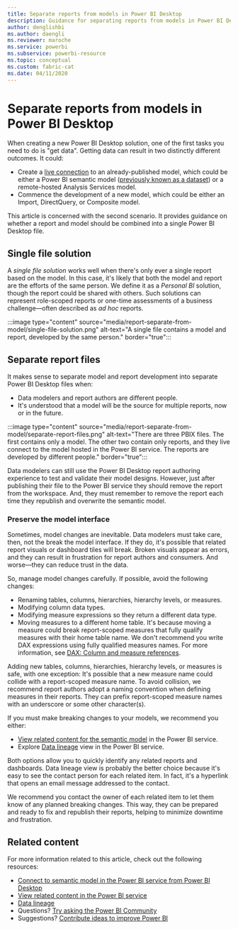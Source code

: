 ```yaml
---
title: Separate reports from models in Power BI Desktop
description: Guidance for separating reports from models in Power BI Desktop.
author: denglishbi
ms.author: daengli
ms.reviewer: maroche
ms.service: powerbi
ms.subservice: powerbi-resource
ms.topic: conceptual
ms.custom: fabric-cat
ms.date: 04/11/2020
---
```


# Separate reports from models in Power BI Desktop

When creating a new Power BI Desktop solution, one of the first tasks you need to do is "get data". Getting data can result in two distinctly different outcomes. It could:

- Create a [live connection](../connect-data/desktop-report-lifecycle-datasets.md) to an already-published model, which could be either a Power BI semantic model ([previously known as a dataset](../connect-data/service-datasets-rename.md)) or a remote-hosted Analysis Services model.
- Commence the development of a new model, which could be either an Import, DirectQuery, or Composite model.

This article is concerned with the second scenario. It provides guidance on whether a report and model should be combined into a single Power BI Desktop file.

## Single file solution

A _single file solution_ works well when there's only ever a single report based on the model. In this case, it's likely that both the model and report are the efforts of the same person. We define it as a _Personal BI_ solution, though the report could be shared with others. Such solutions can represent role-scoped reports or one-time assessments of a business challenge—often described as _ad hoc_ reports.

:::image type="content" source="media/report-separate-from-model/single-file-solution.png" alt-text="A single file contains a model and report, developed by the same person." border="true":::

## Separate report files

It makes sense to separate model and report development into separate Power BI Desktop files when:

- Data modelers and report authors are different people.
- It's understood that a model will be the source for multiple reports, now or in the future.

:::image type="content" source="media/report-separate-from-model/separate-report-files.png" alt-text="There are three PBIX files. The first contains only a model. The other two contain only reports, and they live connect to the model hosted in the Power BI service. The reports are developed by different people." border="true":::

Data modelers can still use the Power BI Desktop report authoring experience to test and validate their model designs. However, just after publishing their file to the Power BI service they should remove the report from the workspace. And, they must remember to remove the report each time they republish and overwrite the semantic model.

### Preserve the model interface

Sometimes, model changes are inevitable. Data modelers must take care, then, not the break the model interface. If they do, it's possible that related report visuals or dashboard tiles will break. Broken visuals appear as errors, and they can result in frustration for report authors and consumers. And worse—they can reduce trust in the data.

So, manage model changes carefully. If possible, avoid the following changes:

- Renaming tables, columns, hierarchies, hierarchy levels, or measures.
- Modifying column data types.
- Modifying measure expressions so they return a different data type.
- Moving measures to a different home table. It's because moving a measure could break report-scoped measures that fully qualify measures with their home table name. We don't recommend you write DAX expressions using fully qualified measures names. For more information, see [DAX: Column and measure references](/dax/best-practices/dax-column-measure-references).

Adding new tables, columns, hierarchies, hierarchy levels, or measures is safe, with one exception: It's possible that a new measure name could collide with a report-scoped measure name. To avoid collision, we recommend report authors adopt a naming convention when defining measures in their reports. They can prefix report-scoped measure names with an underscore or some other character(s).

If you must make breaking changes to your models, we recommend you either:

- [View related content for the semantic model](../consumer/end-user-related.md) in the Power BI service.
- Explore [Data lineage](../collaborate-share/service-data-lineage.md) view in the Power BI service.

Both options allow you to quickly identify any related reports and dashboards. Data lineage view is probably the better choice because it's easy to see the contact person for each related item. In fact, it's a hyperlink that opens an email message addressed to the contact.

We recommend you contact the owner of each related item to let them know of any planned breaking changes. This way, they can be prepared and ready to fix and republish their reports, helping to minimize downtime and frustration.

## Related content

For more information related to this article, check out the following resources:

- [Connect to semantic model in the Power BI service from Power BI Desktop](../connect-data/desktop-report-lifecycle-datasets.md)
- [View related content in the Power BI service](../consumer/end-user-related.md)
- [Data lineage](../collaborate-share/service-data-lineage.md)
- Questions? [Try asking the Power BI Community](https://community.powerbi.com/)
- Suggestions? [Contribute ideas to improve Power BI](https://ideas.powerbi.com/)